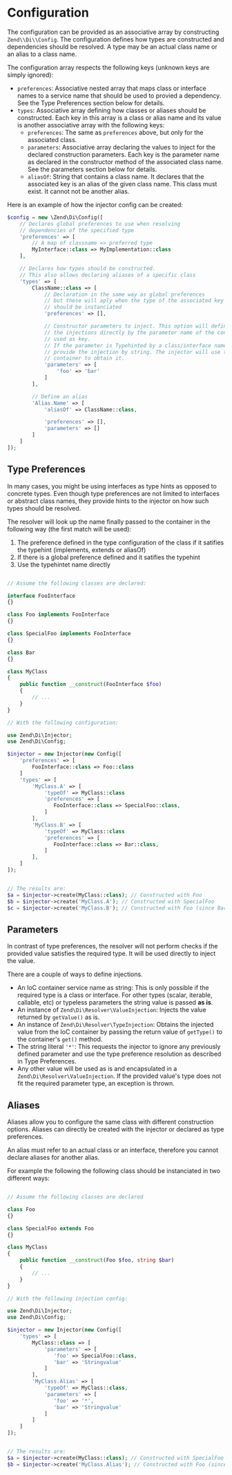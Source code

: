 # Configuration

The configuration can be provided as an associative array by constructing `Zend\\Di\\Config`.
The configuration defines how types are constructed and dependencies should be
resolved. A type may be an actual class name or an alias to a class name.

The configuration array respects the following keys (unknown keys are simply ignored):

* `preferences`: Associative nested array that maps class or interface names to a service name
  that should be used to provied a dependency. See the Type Preferences section below for details.
* `types`: Associative array defining how classes or aliases should be constructed. Each key
  in this array is a class or alias name and its value is another associative array with the
  following keys:
  - `preferences`: The same as `preferences` above, but only for the associated class.
  - `parameters`: Associative array declaring the values to inject for the declared construction parameters.
    Each key is the parameter name as declared in the constructor method of the associated class name.
    See the parameters section below for details.
  - `aliasOf`: String that contains a class name. It declares that the associated key is an alias
    of the given class name. This class must exist. It cannot not be another alias.

Here is an example of how the injector config can be created:

```php
$config = new \Zend\Di\Config([
    // Declares global preferences to use when resolving
    // dependencies of the specified type
    'preferences' => [
        // A map of classname => preferred type
        MyInterface::class => MyImplementation::class
    ],

    // Declares how types should be constructed.
    // This also allows declaring aliases of a specific class
    'types' => [
        ClassName::class => [
            // Declaration in the same way as global preferences
            // but these will aply when the type of the associated key
            // should be instanciated
            'preferences' => [],

            // Constructor parameters to inject. This option will define
            // the injections directly by the parameter name of the constructor
            // used as key.
            // If the parameter is Typehinted by a class/interface name, you can
            // provide the injection by string. The injector will use the ioc
            // container to obtain it.
            'parameters' => [
                'foo' => 'bar'
            ]
        ],

        // Define an alias
        'Alias.Name' => [
            'aliasOf' => ClassName::class,

            'preferences' => [],
            'parameters' => []
        ]
    ]
]);
```

## Type Preferences

In many cases, you might be using interfaces as type hints as opposed to
concrete types. Even though type preferences are not limited to interfaces or abstract
class names, they provide hints to the injector on how such types should be resolved.

The resolver will look up the name finally passed to the container in the following way
(the first match will be used):

1. The preference defined in the type configuration of  the class if it satifies
   the typehint (implements, extends or aliasOf)
2. If there is a global preference defined and it satifies the typehint
3. Use the typehintet name directly

```php

// Assume the following classes are declared:

interface FooInterface
{}

class Foo implements FooInterface
{}

class SpecialFoo implements FooInterface
{}

class Bar
{}

class MyClass
{
    public function __construct(FooInterface $foo)
    {
        // ...
    }
}

// With the following configuration:

use Zend\Di\Injector;
use Zend\Di\Config;

$injector = new Injector(new Config([
    'preferences' => [
        FooInterface::class => Foo::class
    ]
    'types' => [
        'MyClass.A' => [
            'typeOf' => MyClass::class
            'preferences' => [
               FooInterface::class => SpecialFoo::class,
            ]
        ],
        'MyClass.B' => [
            'typeOf' => MyClass::class
            'preferences' => [
               FooInterface::class => Bar::class,
            ]
        ],
    ]
]);


// The results are:
$a = $injector->create(MyClass::class); // Constructed with Foo
$b = $injector->create('MyClass.A'); // Constructed with SpecialFoo
$c = $injector->create('MyClass.B'); // Constructed with Foo (since Bar does not satisfy FooInterface)

```


## Parameters

In contrast of type preferences, the resolver will not perform checks if the provided value
satisfies the required type. It will be used directly to inject the value.

There are a couple of ways to define injections.

* An IoC container service name as string: This is only possible if the required type is a
  class or interface. For other types (scalar, iterable, callable, etc) or typeless parameters
  the string value is passed __as is__.
* An instance of `Zend\Di\Resolver\ValueInjection`: Injects the value returned by `getValue()`
  as is.
* An instance of `Zend\Di\Resolver\TypeInjection`: Obtains the injected value from the IoC
  container by passing the return value of `getType()` to the container's `get()` method.
* The string literal `'*'`: This requests the injector to ignore any previously defined parameter
  and use the type preference resolution as described in Type Preferences.
* Any other value will be used as is and encapsulated in a `Zend\Di\Resolver\ValueInjection`.
  If the provided value's type does not fit the required parameter type, an exception is thrown.

## Aliases

Aliases allow you to configure the same class with different construction options. Aliases can
directly be created with the injector or declared as type preferences.

An alias must refer to an actual class or an interface, therefore you cannot declare aliases for another alias.

For example the following the following class should be instanciated in two different ways:

```php

// Assume the following classes are declared

class Foo
{}

class SpecialFoo extends Foo
{}

class MyClass
{
    public function __construct(Foo $foo, string $bar)
    {
        // ...
    }
}

// With the following injection config:

use Zend\Di\Injector;
use Zend\Di\Config;

$injector = new Injector(new Config([
    'types' => [
        MyClass::class => [
            'parameters' => [
               'foo' => SpecialFoo::class,
               'bar' => 'Stringvalue'
            ]
        ],
        'MyClass.Alias' => [
            'typeOf' => MyClass::class,
            'parameters' => [
               'foo' => '*',
               'bar' => 'Stringvalue'
            ]
        ]
    ]
]);


// The results are:
$a = $injector->create(MyClass::class); // Constructed with SpecialFoo
$b = $injector->create('MyClass.Alias'); // Constructed with Foo (since there are no type preferences for Foo)
```
